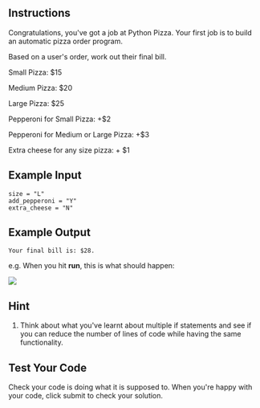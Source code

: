 ## Instructions

Congratulations, you've got a job at Python Pizza. Your first job is to build an automatic pizza order program.

Based on a user's order, work out their final bill.

Small Pizza: $15

Medium Pizza: $20

Large Pizza: $25

Pepperoni for Small Pizza: +$2

Pepperoni for Medium or Large Pizza: +$3

Extra cheese for any size pizza: + $1

## Example Input

```plaintext
size = "L"
add_pepperoni = "Y"
extra_cheese = "N"

```

## Example Output

```plaintext
Your final bill is: $28.

```

e.g. When you hit  **run**, this is what should happen:

![](https://cdn.fs.teachablecdn.com/p1evEkwQxGNR4WlolIb4)

## Hint

1.  Think about what you've learnt about multiple if statements and see if you can reduce the number of lines of code while having the same functionality.

## Test Your Code

Check your code is doing what it is supposed to. When you're happy with your code, click submit to check your solution.